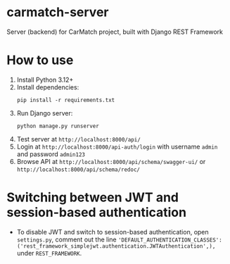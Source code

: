 # carmatch-server
Server (backend) for CarMatch project, built with Django REST Framework

# How to use
1. Install Python 3.12+
2. Install dependencies:
   ```
   pip install -r requirements.txt
   ```
3. Run Django server:
   ```
   python manage.py runserver
   ```
4. Test server at `http://localhost:8000/api/`
5. Login at `http://localhost:8000/api-auth/login` with username `admin` and password `admin123`
6. Browse API at `http://localhost:8000/api/schema/swagger-ui/` or `http://localhost:8000/api/schema/redoc/`

# Switching between JWT and session-based authentication
- To disable JWT and switch to session-based authentication, open `settings.py`, comment out the line `'DEFAULT_AUTHENTICATION_CLASSES': ('rest_framework_simplejwt.authentication.JWTAuthentication',),` under `REST_FRAMEWORK`.
